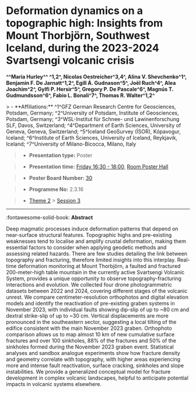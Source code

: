 # Deformation dynamics on a topographic high: Insights from Mount Thorbjörn, Southwest Iceland, during the 2023-2024 Svartsengi volcanic crisis

**^^Maria Hurley^^ ^1,2^, Nicolas Oestreicher^3,4^, Alina V. Shevchenko^1^, Benjamin F. De Jarnatt^1,2^, Egill Á. Gudnason^5^, Joël Ruch^4^, Alea Joachim^2^, Gylfi P. Hersir^5^, Gregory P. De Pascale^6^, Magnús T. Gudmundsson^6^, Fabio L. Bonali^7^, Thomas R. Walter^1,2^**

<!-- more -->> - **Affiliations:** ^1^GFZ German Research Centre for Geosciences, Potsdam, Germany; ^2^University of Potsdam, Institute of Geosciences, Potsdam, Germany; ^3^WSL-Institut für Schnee- und Lawinenforschung SLF, Davos, Switzerland; ^4^Department of Earth Sciences, University of Geneva, Geneva, Switzerland; ^5^Iceland GeoSurvey (ÍSOR), Kópavogur, Iceland; ^6^Institute of Earth Sciences, University of Iceland, Reykjavik, Iceland; ^7^University of Milano-Bicocca, Milano, Italy

> - **Presentation type:** Poster

> - **Presentation time:** [Friday 16:30 - 18:00](../sessions_comparison.md#__tabbed_4_6), [Room Poster Hall](../maps_venue.md#__tabbed_1_1)

> - **Poster Board Number:** [30](../map_poster_boards.md#friday)

> - **Programme No:** 2.3.16

> - [Theme 2](../theme2.md) > [Session 3](../sessions/session-2-3.md)

--- 

:fontawesome-solid-book: **Abstract**

Deep magmatic processes induce deformation patterns that depend on near-surface structural features. Topographic highs and pre-existing weaknesses tend to localise and amplify crustal deformation, making them essential factors to consider when applying geodetic methods and assessing related hazards. There are few studies detailing the link between topography and fracturing, therefore limited insights into this interplay. Real-time deformation monitoring at Mount Thorbjörn, a faulted and fractured 200-meter-high table mountain in the currently active Svartsengi Volcanic System, provides a unique opportunity to observe topography-fracturing interactions and evolution. We collected four drone photogrammetric datasets between 2022 and 2024, covering different stages of the volcanic unrest. We compare centimeter-resolution orthophotos and digital elevation models and identify the reactivation of pre-existing graben systems in November 2023, with individual faults showing dip-slip of up to ~80 cm and dextral strike-slip of up to ~30 cm. Vertical displacements are more pronounced in the southeastern sector, suggesting a local tilting of the edifice consistent with the main November 2023 graben. Orthophoto comparison allows us to map almost 10 km of new cumulative surface fractures and over 100 sinkholes, 88% of the fractures and 50% of the sinkholes formed during the November 2023 graben event. Statistical analyses and sandbox analogue experiments show how fracture density and geometry correlate with topography, with higher areas experiencing more and intense fault reactivation, surface cracking, sinkholes and slope instabilities. We provide a generalized conceptual model for fracture development in complex volcanic landscapes, helpful to anticipate potential impacts in volcanic systems elsewhere.

